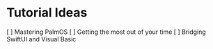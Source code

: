 # Tutorial Ideas
[ ] Mastering PalmOS
[ ] Getting the most out of your time
[ ] Bridging SwiftUI and Visual Basic

